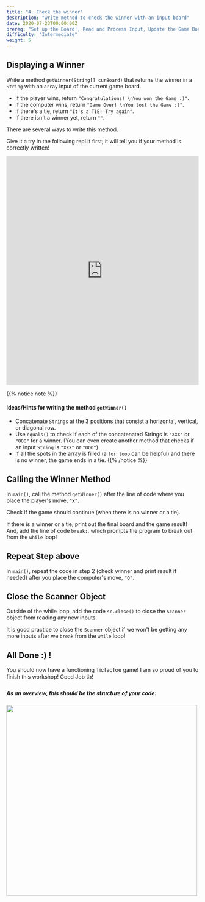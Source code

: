 ```yaml
---
title: "4. Check the winner"
description: "write method to check the winner with an input board"
date: 2020-07-23T00:00:00Z
prereq: "Set up the Board!, Read and Process Input, Update the Game Board"
difficulty: "Intermediate"
weight: 5
---
```


## Displaying a Winner

Write a method `getWinner(String[] curBoard)` that returns the winner in a `String` with an `array` input of the current game board. 

- If the player wins, return `"Congratulations! \nYou won the Game :)"`.
- If the computer wins, return `"Game Over! \nYou lost the Game :("`.
- If there's a tie, return `"It's a TIE! Try again"`.
- If there isn't a winner yet, return `""`.

There are several ways to write this method.

Give it a try in the following repl.it first; it will tell you if your method is correctly written!
<iframe height="600px" width="100%" src="https://repl.it/@nuevofoundation/JavaTicTacToegetWinner?lite=true#Winner.java" scrolling="no" frameborder="no" allowtransparency="true" allowfullscreen="true" sandbox="allow-forms allow-pointer-lock allow-popups allow-same-origin allow-scripts allow-modals"></iframe>

{{% notice note %}}
#### Ideas/Hints for writing the method `getWinner()`

- Concatenate `Strings` at the 3 positions that consist a horizontal, vertical, or diagonal row.
- Use `equals()` to check if each of the concatenated Strings is `"XXX"` or `"OOO"` for a winner. (You can even create another method that checks if an input `String` is `"XXX"` or `"OOO"`)
- If all the spots in the array is filled (a `for loop` can be helpful) and there is no winner, the game ends in a tie.
{{% /notice %}}

## Calling the Winner Method

In `main()`, call the method `getWinner()` after the line of code where you place the player's move, `"X"`.

Check if the game should continue (when there is no winner or a tie).

If there is a winner or a tie, print out the final board and the game result! And, add the line of code `break;`, which prompts the program to break out from the `while` loop!

## Repeat Step above

In `main()`, repeat the code in step 2 (check winner and print result if needed) after you place the computer's move, `"O"`.

## Close the Scanner Object

Outside of the while loop, add the code `sc.close()` to close the `Scanner` object from reading any new inputs. 

It is good practice to close the `Scanner` object if we won't be getting any more inputs after we `break` from the `while` loop!

## All Done :) !

You should now have a functioning TicTacToe game! I am so proud of you to finish this workshop! Good Job 👍!

##### As an overview, this should be the structure of your code:
<img src="../images/code.png" height="500"/> 
